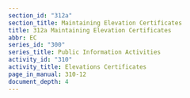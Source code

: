 ```yaml
---
section_id: "312a"
section_title: Maintaining Elevation Certificates
title: 312a Maintaining Elevation Certificates
abbr: EC
series_id: "300"
series_title: Public Information Activities
activity_id: "310"
activity_title: Elevations Certificates
page_in_manual: 310-12
document_depth: 4
---
```

